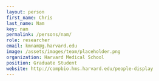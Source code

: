 ```yaml
---
layout: person
first_name: Chris
last_name: Nam
key: nam
permalink: /persons/nam/
role: researcher
email: kmnam@g.harvard.edu
image: /assets/images/team/placeholder.png
organization: Harvard Medical School
position: Graduate Student
website: http://compbio.hms.harvard.edu/people-display
---
```

